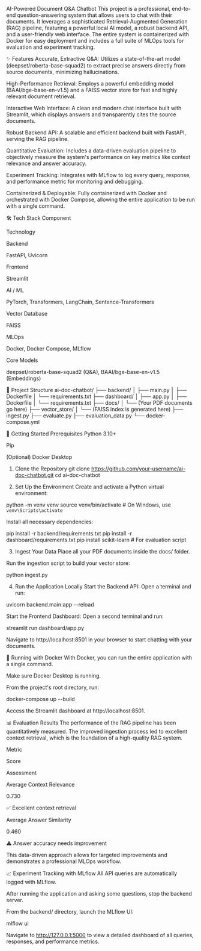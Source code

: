 AI-Powered Document Q&A Chatbot
This project is a professional, end-to-end question-answering system that allows users to chat with their documents. It leverages a sophisticated Retrieval-Augmented Generation (RAG) pipeline, featuring a powerful local AI model, a robust backend API, and a user-friendly web interface. The entire system is containerized with Docker for easy deployment and includes a full suite of MLOps tools for evaluation and experiment tracking.

✨ Features
Accurate, Extractive Q&A: Utilizes a state-of-the-art model (deepset/roberta-base-squad2) to extract precise answers directly from source documents, minimizing hallucinations.

High-Performance Retrieval: Employs a powerful embedding model (BAAI/bge-base-en-v1.5) and a FAISS vector store for fast and highly relevant document retrieval.

Interactive Web Interface: A clean and modern chat interface built with Streamlit, which displays answers and transparently cites the source documents.

Robust Backend API: A scalable and efficient backend built with FastAPI, serving the RAG pipeline.

Quantitative Evaluation: Includes a data-driven evaluation pipeline to objectively measure the system's performance on key metrics like context relevance and answer accuracy.

Experiment Tracking: Integrates with MLflow to log every query, response, and performance metric for monitoring and debugging.

Containerized & Deployable: Fully containerized with Docker and orchestrated with Docker Compose, allowing the entire application to be run with a single command.

🛠️ Tech Stack
Component

Technology

Backend

FastAPI, Uvicorn

Frontend

Streamlit

AI / ML

PyTorch, Transformers, LangChain, Sentence-Transformers

Vector Database

FAISS

MLOps

Docker, Docker Compose, MLflow

Core Models

deepset/roberta-base-squad2 (Q&A), BAAI/bge-base-en-v1.5 (Embeddings)

📂 Project Structure
ai-doc-chatbot/
├── backend/
│   ├── main.py
│   ├── Dockerfile
│   └── requirements.txt
├── dashboard/
│   ├── app.py
│   ├── Dockerfile
│   └── requirements.txt
├── docs/
│   └── (Your PDF documents go here)
├── vector_store/
│   └── (FAISS index is generated here)
├── ingest.py
├── evaluate.py
├── evaluation_data.py
└── docker-compose.yml

🚀 Getting Started
Prerequisites
Python 3.10+

Pip

(Optional) Docker Desktop

1. Clone the Repository
git clone https://github.com/your-username/ai-doc-chatbot.git
cd ai-doc-chatbot

2. Set Up the Environment
Create and activate a Python virtual environment:

python -m venv venv
source venv/bin/activate  # On Windows, use `venv\Scripts\activate`

Install all necessary dependencies:

pip install -r backend/requirements.txt
pip install -r dashboard/requirements.txt
pip install scikit-learn # For evaluation script

3. Ingest Your Data
Place all your PDF documents inside the docs/ folder.

Run the ingestion script to build your vector store:

python ingest.py

4. Run the Application Locally
Start the Backend API:
Open a terminal and run:

uvicorn backend.main:app --reload

Start the Frontend Dashboard:
Open a second terminal and run:

streamlit run dashboard/app.py

Navigate to http://localhost:8501 in your browser to start chatting with your documents.

🐳 Running with Docker
With Docker, you can run the entire application with a single command.

Make sure Docker Desktop is running.

From the project's root directory, run:

docker-compose up --build

Access the Streamlit dashboard at http://localhost:8501.

📊 Evaluation Results
The performance of the RAG pipeline has been quantitatively measured. The improved ingestion process led to excellent context retrieval, which is the foundation of a high-quality RAG system.

Metric

Score

Assessment

Average Context Relevance

0.730

✅ Excellent context retrieval

Average Answer Similarity

0.460

⚠️ Answer accuracy needs improvement

This data-driven approach allows for targeted improvements and demonstrates a professional MLOps workflow.

📈 Experiment Tracking with MLflow
All API queries are automatically logged with MLflow.

After running the application and asking some questions, stop the backend server.

From the backend/ directory, launch the MLflow UI:

mlflow ui

Navigate to http://127.0.0.1:5000 to view a detailed dashboard of all queries, responses, and performance metrics.

